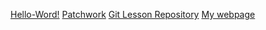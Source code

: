 [Hello-Word!](https://github.com/dugasmate/hello-world)
[Patchwork](https://github.com/dugasmate/patchwork)
[Git Lesson 
Repository](https://github.com/dugasmate/git-lesson-repository)
[My webpage](https://github.com/dugasmate/dugasmate.github.io)
